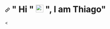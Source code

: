 <h1 align="justify">
  <a id="user-content--hi-i-am-thiago" class="anchor" aria-hidden="true" href="#-hi-i-am-thiago"><svg class="octicon octicon-link" viewBox="0 0 16 16" version="1.1" width="16" height="16" aria-hidden="true"><path fill-rule="evenodd" d="M7.775 3.275a.75.75 0 001.06 1.06l1.25-1.25a2 2 0 112.83 2.83l-2.5 2.5a2 2 0 01-2.83 0 .75.75 0 00-1.06 1.06 3.5 3.5 0 004.95 0l2.5-2.5a3.5 3.5 0 00-4.95-4.95l-1.25 1.25zm-4.69 9.64a2 2 0 010-2.83l2.5-2.5a2 2 0 012.83 0 .75.75 0 001.06-1.06 3.5 3.5 0 00-4.95 0l-2.5 2.5a3.5 3.5 0 004.95 4.95l1.25-1.25a.75.75 0 00-1.06-1.06l-1.25 1.25a2 2 0 01-2.83 0z"></path></svg></a>
    " Hi "
  <a target="_blank" rel="noopener noreferrer" href="http://24.media.tumblr.com/04436af97520b60f6f77182849a5186f/tumblr_myt08uyS3v1rj89xso1_250.gif"><img src="http://24.media.tumblr.com/04436af97520b60f6f77182849a5186f/tumblr_myt08uyS3v1rj89xso1_250.gif" width="25px" data-canonical-src="http://24.media.tumblr.com/04436af97520b60f6f77182849a5186f/tumblr_myt08uyS3v1rj89xso1_250.gif" style="max-width:100%;"></a>
    ", I am Thiago"
</h1>


<
